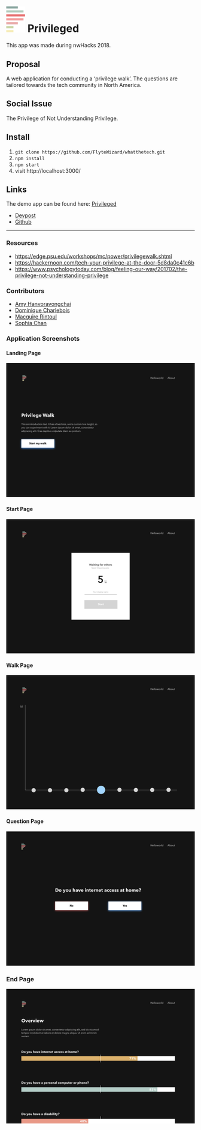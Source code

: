 # <img src="./product/p-colour.png" width="50"> Privileged

This app was made during nwHacks 2018.

## Proposal

A web application for conducting a ‘privilege walk’. The questions are tailored towards the tech community in North America.

## Social Issue

The Privilege of Not Understanding Privilege.

## Install

1. `git clone https://github.com/FlyteWizard/whatthetech.git`
2. `npm install`
3. `npm start`
4. visit http://localhost:3000/

## Links

The demo app can be found here: [Privileged](http://www.privileged.tech)

* [Devpost](https://devpost.com/software/privileged)
* [Github](https://github.com/FlyteWizard/whatthetech)

---

### Resources

* https://edge.psu.edu/workshops/mc/power/privilegewalk.shtml
* https://hackernoon.com/tech-your-privilege-at-the-door-5d8da0c41c6b
* https://www.psychologytoday.com/blog/feeling-our-way/201702/the-privilege-not-understanding-privilege

### Contributors

* [Amy Hanvoravongchai](https://github.com/amyhanv)
* [Dominique Charlebois](https://github.com/FlyteWizard)
* [Macguire Rintoul](https://github.com/mrintoul)
* [Sophia Chan](https://github.com/schan27)

### Application Screenshots

#### Landing Page

![Landing Page](./product/landing.png)

#### Start Page

![Start Page](./product/start.png)

#### Walk Page

![Walk Page](./product/walk.png)

#### Question Page

![Questions](./product/questions.png)

### End Page

![End Page](./product/end.png)
